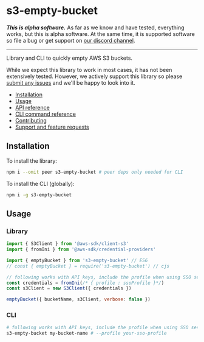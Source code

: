 # s3-empty-bucket

___This is alpha software.___ As far as we know and have tested, everything works, but this is alpha software. At the same time, it is supported software so file a bug or get support on [our discord channel](https://discord.gg/QWAav6fZ5C).

--------

Library and CLI to quickly empty AWS S3 buckets.

While we expect this library to work in most cases, it has not been extensively tested. However, we actively support this library so please [submit any issues](https://github.com/liquid-labs/s3-empty-bucket/issues) and we'll be happy to look into it.

- [Installation](#installation)
- [Usage](#usage)
- [API reference](#api-reference)
- [CLI command reference](#cli-command-reference)
- [Contributing](#contributing)
- [Support and feature requests](#support-and-feature-requests)

## Installation

To install the library:
```bash
npm i --omit peer s3-empty-bucket # peer deps only needed for CLI
```

To install the CLI (globally):
```bash
npm i -g s3-empty-bucket
```

## Usage

### Library

```javascript
import { S3Client } from '@aws-sdk/client-s3'
import { fromIni } from '@aws-sdk/credential-providers'

import { emptyBucket } from 's3-empty-bucket' // ES6
// const { emptyBucket } = require('s3-empty-bucket') // cjs

// following works with API keys, include the profile when using SSO sessions
const credentials = fromIni(/* { profile : ssoProfile }*/)
const s3Client = new S3Client({ credentials })

emptyBucket({ bucketName, s3Client, verbose: false })
```

### CLI

```bash
# following works with API keys, include the profile when using SSO sessions
s3-empty-bucket my-bucket-name # --profile your-sso-profile
```